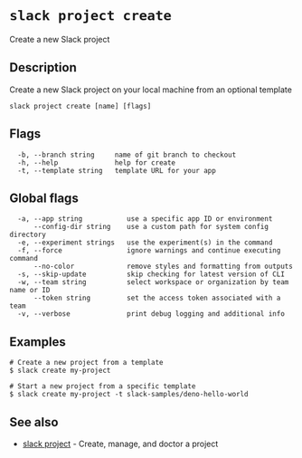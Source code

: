 # `slack project create`

Create a new Slack project

## Description

Create a new Slack project on your local machine from an optional template

```
slack project create [name] [flags]
```

## Flags

```
  -b, --branch string     name of git branch to checkout
  -h, --help              help for create
  -t, --template string   template URL for your app
```

## Global flags

```
  -a, --app string           use a specific app ID or environment
      --config-dir string    use a custom path for system config directory
  -e, --experiment strings   use the experiment(s) in the command
  -f, --force                ignore warnings and continue executing command
      --no-color             remove styles and formatting from outputs
  -s, --skip-update          skip checking for latest version of CLI
  -w, --team string          select workspace or organization by team name or ID
      --token string         set the access token associated with a team
  -v, --verbose              print debug logging and additional info
```

## Examples

```
# Create a new project from a template
$ slack create my-project

# Start a new project from a specific template
$ slack create my-project -t slack-samples/deno-hello-world
```

## See also

* [slack project](slack_project)	 - Create, manage, and doctor a project

